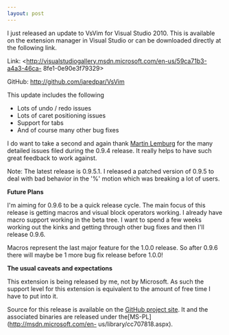 ```yaml
---
layout: post
---
```

I just released an update to VsVim for Visual Studio 2010. This is available
on the extension manager in Visual Studio or can be downloaded directly at the
following link.

Link: <http://visualstudiogallery.msdn.microsoft.com/en-us/59ca71b3-a4a3-46ca-
8fe1-0e90e3f79329>

GitHub: <http://github.com/jaredpar/VsVim>

This update includes the following

  * Lots of undo / redo issues
  * Lots of caret positioning issues
  * Support for tabs 
  * And of course many other bug fixes

I do want to take a second and again thank [Martin
Lemburg](https://github.com/MartinLemburg) for the many detailed issues filed
during the 0.9.4 release. It really helps to have such great feedback to work
against.

Note: The latest release is 0.9.5.1. I released a patched version of 0.9.5 to
deal with bad behavior in the '%' motion which was breaking a lot of users.

**Future Plans**

I'm aiming for 0.9.6 to be a quick release cycle. The main focus of this
release is getting macros and visual block operators working. I already have
macro support working in the beta tree. I want to spend a few weeks working
out the kinks and getting through other bug fixes and then I'll release 0.9.6.

Macros represent the last major feature for the 1.0.0 release. So after 0.9.6
there will maybe be 1 more bug fix release before 1.0.0!

**The usual caveats and expectations**

This extension is being released by me, not by Microsoft. As such the support
level for this extension is equivalent to the amount of free time I have to
put into it.

Source for this release is available on the [GitHub project
site](http://github.com/jaredpar/VsVim). It and the associated binaries are
released under the[MS-PL](http://msdn.microsoft.com/en-
us/library/cc707818.aspx).

